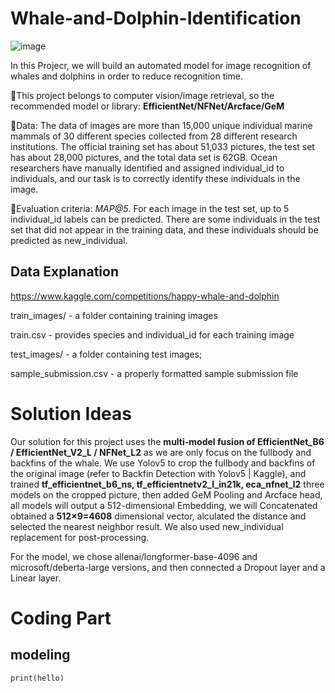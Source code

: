 # Whale-and-Dolphin-Identification
![image](https://user-images.githubusercontent.com/69694512/204550639-4990a25c-cb34-4e2f-a802-f0eb95445f2c.png)

In this Projecr, we will build an automated model for image recognition of whales and dolphins in order to reduce recognition time.

🎐This project belongs to computer vision/image retrieval, so the recommended model or library: **EfficientNet/NFNet/Arcface/GeM**

🎐Data: The data of images are more than 15,000 unique individual marine mammals of 30 different species collected from 28 different research institutions. The official training set has about 51,033 pictures, the test set has about 28,000 pictures, and the total data set is 62GB. Ocean researchers have manually identified and assigned individual_id to individuals, and our task is to correctly identify these individuals in the image.

🎐Evaluation criteria: *MAP@5*. For each image in the test set, up to 5 individual_id labels can be predicted. There are some individuals in the test set that did not appear in the training data, and these individuals should be predicted as new_individual.

## Data Explanation
https://www.kaggle.com/competitions/happy-whale-and-dolphin

train_images/ - a folder containing training images

train.csv - provides species and individual_id for each training image

test_images/ - a folder containing test images;

sample_submission.csv - a properly formatted sample submission file

# Solution Ideas
Our solution for this project uses the **multi-model fusion of EfficientNet_B6 / EfficientNet_V2_L / NFNet_L2** as we are only focus on the fullbody and backfins of the whale. We use Yolov5 to crop the fullbody and backfins of the original image (refer to Backfin Detection with Yolov5 | Kaggle), and trained **tf_efficientnet_b6_ns, tf_efficientnetv2_l_in21k, eca_nfnet_l2** three models on the cropped picture, then added GeM Pooling and Arcface head, all models will output a 512-dimensional Embedding, we will Concatenated obtained a **512×9=4608** dimensional vector, alculated the distance and selected the nearest neighbor result. We also used new_individual replacement for post-processing.

For the model, we chose allenai/longformer-base-4096 and microsoft/deberta-large versions, and then connected a Dropout layer and a Linear layer.

# Coding Part

## modeling
```
print(hello)
```




































































































